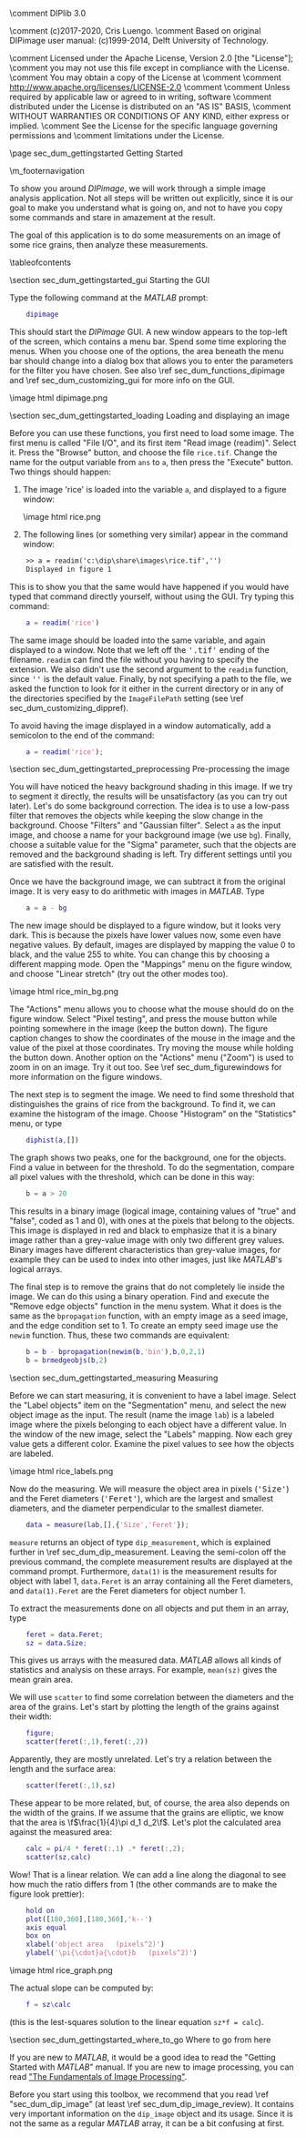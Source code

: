 \comment DIPlib 3.0

\comment (c)2017-2020, Cris Luengo.
\comment Based on original DIPimage user manual: (c)1999-2014, Delft University of Technology.

\comment Licensed under the Apache License, Version 2.0 [the "License"];
\comment you may not use this file except in compliance with the License.
\comment You may obtain a copy of the License at
\comment
\comment    http://www.apache.org/licenses/LICENSE-2.0
\comment
\comment Unless required by applicable law or agreed to in writing, software
\comment distributed under the License is distributed on an "AS IS" BASIS,
\comment WITHOUT WARRANTIES OR CONDITIONS OF ANY KIND, either express or implied.
\comment See the License for the specific language governing permissions and
\comment limitations under the License.


\page sec_dum_gettingstarted Getting Started

\m_footernavigation

To show you around *DIPimage*, we will work through a simple
image analysis application. Not all steps will be written out
explicitly, since it is our goal to make you understand what is going
on, and not to have you copy some commands and stare in amazement at the
result.

The goal of this application is to do some measurements on an image of
some rice grains, then analyze these measurements.

\tableofcontents

\section sec_dum_gettingstarted_gui Starting the GUI

Type the following command at the *MATLAB* prompt:

```m
    dipimage
```

This should start the *DIPimage* GUI. A new window appears to the top-left
of the screen, which contains a menu bar. Spend some time exploring the
menus. When you choose one of the options, the area beneath the menu bar
should change into a dialog box that allows you to enter the parameters
for the filter you have chosen. See also
\ref sec_dum_functions_dipimage and \ref sec_dum_customizing_gui for more info on the GUI.

\image html dipimage.png

\section sec_dum_gettingstarted_loading Loading and displaying an image

Before you can use these functions, you first need to load some image.
The first menu is called "File I/O", and its first item "Read image
(readim)". Select it. Press the "Browse" button, and choose the file
`rice.tif`. Change the name for the output variable from `ans` to `a`,
then press the "Execute" button. Two things should happen:

1.  The image 'rice' is loaded into the variable `a`, and displayed to
    a figure window:

    \image html rice.png

2.  The following lines (or something very similar) appear in the
    command window:

```txt
    >> a = readim('c:\dip\share\images\rice.tif','')
    Displayed in figure 1
```

This is to show you that the same would have happened if you would have
typed that command directly yourself, without using the GUI. Try typing
this command:

```m
    a = readim('rice')
```

The same image should be loaded into the same variable, and again
displayed to a window. Note that we left off the <tt>'.tif'</tt> ending of
the filename. `readim` can find the file without you having to specify
the extension. We also didn't use the second argument to the `readim`
function, since <tt>''</tt> is the default value. Finally, by not specifying a
path to the file, we asked the function to look for it either in the
current directory or in any of the directories specified by the
`ImageFilePath` setting (see \ref sec_dum_customizing_dippref).

To avoid having the image displayed in a window automatically, add a
semicolon to the end of the command:

```m
    a = readim('rice');
```

\section sec_dum_gettingstarted_preprocessing Pre-processing the image

You will have noticed the heavy background shading in this image. If we
try to segment it directly, the results will be unsatisfactory (as you
can try out later). Let's do some background correction. The idea is to
use a low-pass filter that removes the objects while keeping the slow
change in the background. Choose "Filters" and "Gaussian filter". Select
`a` as the input image, and choose a name for your background image (we
use `bg`). Finally, choose a suitable value for the "Sigma" parameter,
such that the objects are removed and the background shading is left.
Try different settings until you are satisfied with the result.

Once we have the background image, we can subtract it from the original
image. It is very easy to do arithmetic with images in *MATLAB*. Type

```m
    a = a - bg
```

The new image should be displayed to a figure window, but it looks very
dark. This is because the pixels have lower values now, some even have
negative values. By default, images are displayed by mapping the value 0
to black, and the value 255 to white. You can change this by choosing a
different mapping mode. Open the "Mappings" menu on the figure window,
and choose "Linear stretch" (try out the other modes too).

\image html rice_min_bg.png

The "Actions" menu allows you to choose what the mouse should do on the
figure window. Select "Pixel testing", and press the mouse button while
pointing somewhere in the image (keep the button down). The figure
caption changes to show the coordinates of the mouse in the image and
the value of the pixel at those coordinates. Try moving the mouse while
holding the button down. Another option on the "Actions" menu ("Zoom")
is used to zoom in on an image. Try it out too. See
\ref sec_dum_figurewindows for more information on the figure
windows.

The next step is to segment the image. We need to find some threshold
that distinguishes the grains of rice from the background. To find it,
we can examine the histogram of the image. Choose "Histogram" on the
"Statistics" menu, or type

```m
    diphist(a,[])
```

The graph shows two peaks, one for the background, one for the objects.
Find a value in between for the threshold. To do the segmentation,
compare all pixel values with the threshold, which can be done in this
way:

```m
    b = a > 20
```

This results in a binary image (logical image, containing values of
"true" and "false", coded as 1 and 0), with ones at the pixels that
belong to the objects. This image is displayed in red and black to
emphasize that it is a binary image rather than a grey-value image with
only two different grey values. Binary images have different
characteristics than grey-value images, for example they can be used to
index into other images, just like *MATLAB*'s logical arrays.

The final step is to remove the grains that do not completely lie inside
the image. We can do this using a binary operation. Find and execute the
"Remove edge objects" function in the menu system. What it does is the
same as the `bpropagation` function, with an empty image as a seed
image, and the edge condition set to 1. To create an empty seed image
use the `newim` function. Thus, these two commands are equivalent:

```m
    b = b - bpropagation(newim(b,'bin'),b,0,2,1)
    b = brmedgeobjs(b,2)
```

\section sec_dum_gettingstarted_measuring Measuring

Before we can start measuring, it is convenient to have a label image.
Select the "Label objects" item on the "Segmentation" menu, and select
the new object image as the input. The result (name the image `lab`) is
a labeled image where the pixels belonging to each object have a
different value. In the window of the new image, select the "Labels"
mapping. Now each grey value gets a different color. Examine the pixel
values to see how the objects are labeled.

\image html rice_labels.png

Now do the measuring. We will measure the object area in pixels
(<tt>'Size'</tt>) and the Feret diameters (<tt>'Feret'</tt>), which are the largest
and smallest diameters, and the diameter perpendicular to the smallest
diameter.

```m
    data = measure(lab,[],{'Size','Feret'});
```

`measure` returns an object of type `dip_measurement`, which is
explained further in \ref sec_dum_dip_measurement. Leaving the
semi-colon off the previous command, the complete measurement results
are displayed at the command prompt. Furthermore, `data(1)` is the
measurement results for object with label 1, `data.Feret` is an array
containing all the Feret diameters, and `data(1).Feret` are the Feret
diameters for object number 1.

To extract the measurements done on all objects and put them in an
array, type

```m
    feret = data.Feret;
    sz = data.Size;
```

This gives us arrays with the measured data. *MATLAB* allows all kinds of
statistics and analysis on these arrays. For example, `mean(sz)` gives
the mean grain area.

We will use `scatter` to find some correlation between the diameters and
the area of the grains. Let's start by plotting the length of the grains
against their width:

```m
    figure;
    scatter(feret(:,1),feret(:,2))
```

Apparently, they are mostly unrelated. Let's try a relation between the
length and the surface area:

```m
    scatter(feret(:,1),sz)
```

These appear to be more related, but, of course, the area also depends
on the width of the grains. If we assume that the grains are elliptic,
we know that the area is \f$\frac{1}{4}\pi d_1 d_2\f$. Let's plot the
calculated area against the measured area:

```m
    calc = pi/4 * feret(:,1) .* feret(:,2);
    scatter(sz,calc)
```

Wow! That is a linear relation. We can add a line along the diagonal to
see how much the ratio differs from 1 (the other commands are to make
the figure look prettier):

```m
    hold on
    plot([180,360],[180,360],'k--')
    axis equal
    box on
    xlabel('object area   (pixels^2)')
    ylabel('\pi{\cdot}a{\cdot}b   (pixels^2)')
```

\image html rice_graph.png

The actual slope can be computed by:

```m
    f = sz\calc
```

(this is the lest-squares solution to the linear equation `sz*f = calc`).

\section sec_dum_gettingstarted_where_to_go Where to go from here

If you are new to *MATLAB*, it would be a good idea to read the "Getting
Started with *MATLAB*" manual. If you are new to image processing, you can
read ["The Fundamentals of Image Processing"](ftp://qiftp.tudelft.nl/DIPimage/docs/FIP2.3.pdf).

Before you start using this toolbox, we recommend that you read
\ref "sec_dum_dip_image" (at least \ref sec_dum_dip_image_review).
It contains very important information on the `dip_image` object and its
usage. Since it is not the same as a regular *MATLAB* array, it can be a
bit confusing at first.
